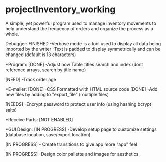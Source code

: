 # projectInventory_working

A simple, yet powerful program used to manage inventory movements to help understand the frequency of orders and organize the
process as a whole.


Debugger: FINISHED
-Verbose mode is a tool used to display all data being imported by the writer
-Text is padded to display symmetrically and can be changed (default is 13 characters)

*Program:
[DONE]					-Adjust how Table titles search and index 
							(dont reference arrays, search by title name)

[NEED]					-Track order age

*E-mailer:
[DONE]					-CSS Formatted with HTML source code
[DONE]					-Add new files by adding to "export_file" 
							(multiple files)

[NEEDS]					-Encrypt password to protect user info (using 
							hashing bcrypt salts)


*Receive Parts: 
[NOT ENABLED]


*GUI Design:
[IN PROGRESS]			-Develop setup page to customize settings 
							(database location, save/export location)

[IN PROGRESS]			- Create transitions to give app more "app" feel

[IN PROGRESS]			-Design color pallette and images for aesthetics